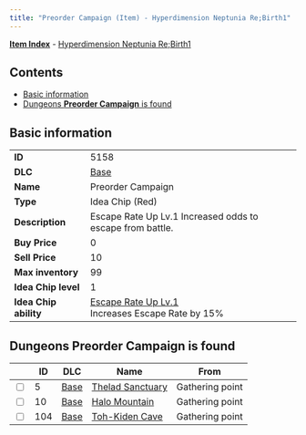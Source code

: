 ```yaml
---
title: "Preorder Campaign (Item) - Hyperdimension Neptunia Re;Birth1"
---
```


[**Item Index**](/neptunia/rb1/item/index.html) - [Hyperdimension Neptunia Re;Birth1](/neptunia/rb1)

## Contents

- [Basic information](#basic-information)
- [Dungeons **Preorder Campaign** is found](#dungeons-preorder-campaign-is-found)

## Basic information

|   |   |
| -- | -- |
| **ID** | 5158 |
| **DLC** | [Base](/neptunia/rb1/dlc/1-base.html) |
| **Name** | Preorder Campaign |
| **Type** | Idea Chip (Red) |
| **Description** | Escape Rate Up Lv.1 Increased odds to escape from battle. |
| **Buy Price** | 0 |
| **Sell Price** | 10 |
| **Max inventory** | 99 |
| **Idea Chip level** | 1 |
| **Idea Chip ability** | [Escape Rate Up Lv.1](/neptunia/rb1/avatar/1-9657-escape-rate-up-lv-1.html)<br />Increases Escape Rate by 15% |


## Dungeons **Preorder Campaign** is found

|    | ID | DLC | Name | From |
| -- | -- | --- | ---- | ---- |
| <input type="checkbox" id="rb1-dungeon-1-5" class="trackbox" /> | 5 | [Base](/neptunia/rb1/dlc/1-base.html) | [Thelad Sanctuary](/neptunia/rb1/dungeon/1-5-thelad-sanctuary.html) | Gathering point |
| <input type="checkbox" id="rb1-dungeon-1-10" class="trackbox" /> | 10 | [Base](/neptunia/rb1/dlc/1-base.html) | [Halo Mountain](/neptunia/rb1/dungeon/1-10-halo-mountain.html) | Gathering point |
| <input type="checkbox" id="rb1-dungeon-1-104" class="trackbox" /> | 104 | [Base](/neptunia/rb1/dlc/1-base.html) | [Toh-Kiden Cave](/neptunia/rb1/dungeon/1-104-toh-kiden-cave.html) | Gathering point |
